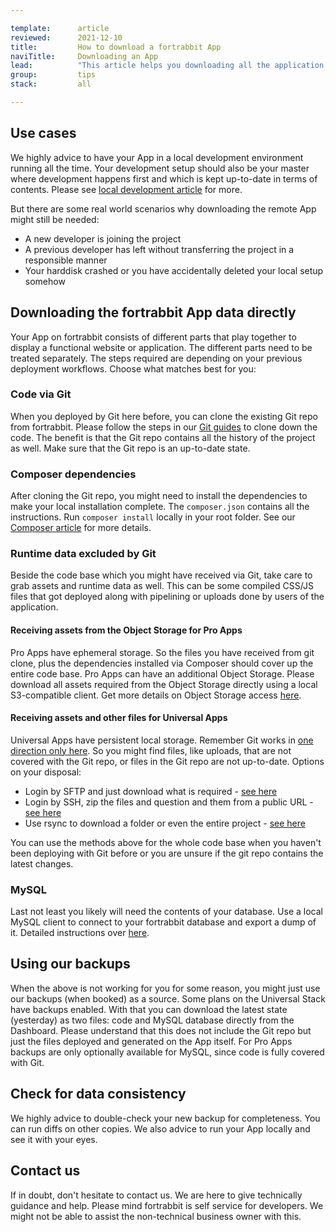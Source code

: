 ```yaml
---

template:      article
reviewed:      2021-12-10
title:         How to download a fortrabbit App
naviTitle:     Downloading an App
lead:          "This article helps you downloading all the application data required directly from our services to run it elsewhere. This might help you: boarding a new developer, moving away to a different hosting provider, or just getting a fresh backup, or archiving your project before shutting it down. Tech skills are required to do this."
group:         tips
stack:         all

---
```



## Use cases

We highly advice to have your App in a local development environment running all the time. Your development setup should also be your master where development happens first and which is kept up-to-date in terms of contents. Please see [local development article](/local-development) for more.

But there are some real world scenarios why downloading the remote App might still be needed:

* A new developer is joining the project
* A previous developer has left without transferring the project in a responsible manner
* Your harddisk crashed or you have accidentally deleted your local setup somehow


## Downloading the fortrabbit App data directly

Your App on fortrabbit consists of different parts that play together to display a functional website or application. The different parts need to be treated separately. The steps required are depending on your previous deployment workflows. Choose what matches best for you:


### Code via Git

When you deployed by Git here before, you can clone the existing Git repo from fortrabbit. Please follow the steps in our [Git guides](/git-deployment) to clone down the code. The benefit is that the Git repo contains all the history of the project as well. Make sure that the Git repo is an up-to-date state.


### Composer dependencies

After cloning the Git repo, you might need to install the dependencies to make your local installation complete. The `composer.json` contains all the instructions. Run `composer install` locally in your root folder. See our [Composer article](/composer) for more details.


### Runtime data excluded by Git

Beside the code base which you might have received via Git, take care to grab assets and runtime data as well. This can be some compiled CSS/JS files that got deployed along with pipelining or uploads done by users of the application.


#### Receiving assets from the Object Storage for Pro Apps

Pro Apps have ephemeral storage. So the files you have received from git clone, plus the dependencies installed via Composer should cover up the entire code base. Pro Apps can have an additional Object Storage. Please download all assets required from the Object Storage directly using a local S3-compatible client. Get more details on Object Storage access [here](/object-storage).


#### Receiving assets and other files for Universal Apps

Universal Apps have persistent local storage. Remember Git works in [one direction only here](/deployment-methods-uni#toc-git-works-only-one-way). So you might find files, like uploads, that are not covered with the Git repo, or files in the Git repo are not up-to-date. Options on your disposal:

* Login by SFTP and just download what is required - [see here](/sftp)
* Login by SSH, zip the files and question and them from a public URL - [see here](/ssh-uni)
* Use rsync to download a folder or even the entire project - [see here](/rsync)

You can use the methods above for the whole code base when you haven't been deploying with Git before or you are unsure if the git repo contains the latest changes.


### MySQL

Last not least you likely will need the contents of your database. Use a local MySQL client to connect to your fortrabbit database and export a dump of it. Detailed instructions over [here](/mysql).


<!--

## Craft Copy for Craft CMS

@Oli is it possible to use Craft Copy to clone down an App? So to start blank locally?

-->


## Using our backups

When the above is not working for you for some reason, you might just use our backups (when booked) as a source. Some plans on the Universal Stack have backups enabled. With that you can download the latest state (yesterday) as two files: code and MySQL database directly from the Dashboard. Please understand that this does not include the Git repo but just the files deployed and generated on the App itself. For Pro Apps backups are only optionally available for MySQL, since code is fully covered with Git.


## Check for data consistency

We highly advice to double-check your new backup for completeness. You can run diffs on other copies. We also advice to run your App locally and see it with your eyes.


## Contact us

If in doubt, don't hesitate to contact us. We are here to give technically guidance and help. Please mind fortrabbit is self service for developers. We might not be able to assist the non-technical business owner with this. 
